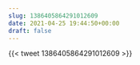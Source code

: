 ```yaml
---
slug: 1386405864291012609
date: 2021-04-25 19:44:50+00:00
draft: false
---
```


{{< tweet 1386405864291012609 >}}
